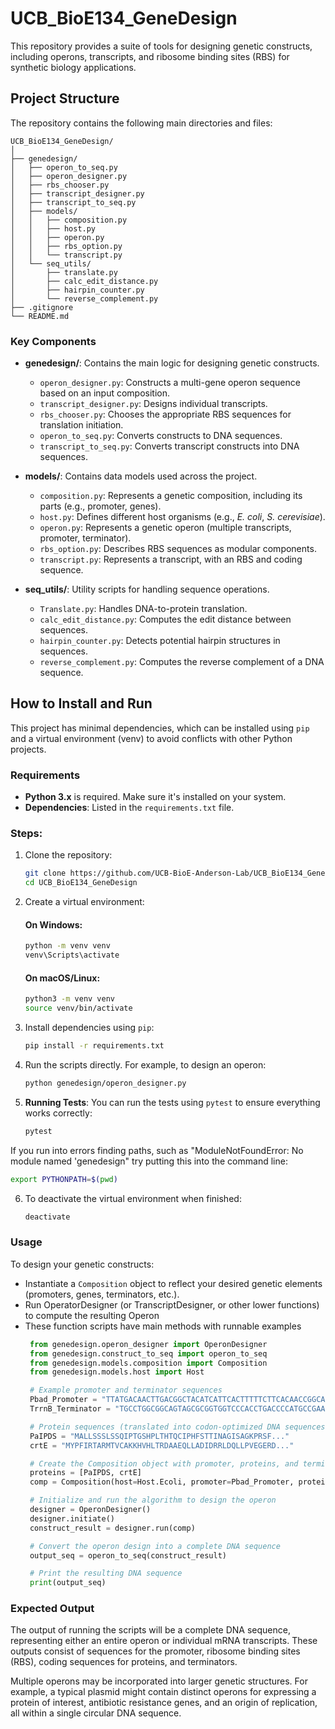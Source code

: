 
# UCB_BioE134_GeneDesign

This repository provides a suite of tools for designing genetic constructs, including operons, transcripts, and ribosome binding sites (RBS) for synthetic biology applications.

## Project Structure

The repository contains the following main directories and files:

```
UCB_BioE134_GeneDesign/
│
├── genedesign/
│   ├── operon_to_seq.py
│   ├── operon_designer.py
│   ├── rbs_chooser.py
│   ├── transcript_designer.py
│   ├── transcript_to_seq.py
│   ├── models/
│   │   ├── composition.py
│   │   ├── host.py
│   │   ├── operon.py
│   │   ├── rbs_option.py
│   │   └── transcript.py
│   └── seq_utils/
│       ├── translate.py
│       ├── calc_edit_distance.py
│       ├── hairpin_counter.py
│       └── reverse_complement.py
├── .gitignore
└── README.md
```

### Key Components

- **genedesign/**: Contains the main logic for designing genetic constructs.
  - `operon_designer.py`: Constructs a multi-gene operon sequence based on an input composition.
  - `transcript_designer.py`: Designs individual transcripts.
  - `rbs_chooser.py`: Chooses the appropriate RBS sequences for translation initiation.
  - `operon_to_seq.py`: Converts constructs to DNA sequences.
  - `transcript_to_seq.py`: Converts transcript constructs into DNA sequences.

- **models/**: Contains data models used across the project.
  - `composition.py`: Represents a genetic composition, including its parts (e.g., promoter, genes).
  - `host.py`: Defines different host organisms (e.g., _E. coli_, _S. cerevisiae_).
  - `operon.py`: Represents a genetic operon (multiple transcripts, promoter, terminator).
  - `rbs_option.py`: Describes RBS sequences as modular components.
  - `transcript.py`: Represents a transcript, with an RBS and coding sequence.

- **seq_utils/**: Utility scripts for handling sequence operations.
  - `Translate.py`: Handles DNA-to-protein translation.
  - `calc_edit_distance.py`: Computes the edit distance between sequences.
  - `hairpin_counter.py`: Detects potential hairpin structures in sequences.
  - `reverse_complement.py`: Computes the reverse complement of a DNA sequence.



## How to Install and Run

This project has minimal dependencies, which can be installed using `pip` and a virtual environment (venv) to avoid conflicts with other Python projects.

### Requirements

- **Python 3.x** is required. Make sure it's installed on your system.
- **Dependencies**: Listed in the `requirements.txt` file.

### Steps:

1. Clone the repository:
   ```bash
   git clone https://github.com/UCB-BioE-Anderson-Lab/UCB_BioE134_GeneDesign.git
   cd UCB_BioE134_GeneDesign
   ```

2. Create a virtual environment:

   #### On Windows:
   ```bash
   python -m venv venv
   venv\Scripts\activate
   ```

   #### On macOS/Linux:
   ```bash
   python3 -m venv venv
   source venv/bin/activate
   ```

3. Install dependencies using `pip`:
   ```bash
   pip install -r requirements.txt
   ```

4. Run the scripts directly. For example, to design an operon:
   ```bash
   python genedesign/operon_designer.py
   ```

5. **Running Tests**: You can run the tests using `pytest` to ensure everything works correctly:
   ```bash
   pytest
   ```

If you run into errors finding paths, such as "ModuleNotFoundError: No module named 'genedesign" try putting this into the command line:
   ```bash
   export PYTHONPATH=$(pwd)
   ```

6. To deactivate the virtual environment when finished:
   ```bash
   deactivate
   ```

### Usage

To design your genetic constructs:
- Instantiate a `Composition` object to reflect your desired genetic elements (promoters, genes, terminators, etc.).
- Run OperatorDesigner (or TranscriptDesigner, or other lower functions) to compute the resulting Operon
- These function scripts have main methods with runnable examples
   ```python
    from genedesign.operon_designer import OperonDesigner
    from genedesign.construct_to_seq import operon_to_seq
    from genedesign.models.composition import Composition
    from genedesign.models.host import Host

    # Example promoter and terminator sequences
    Pbad_Promoter = "TTATGACAACTTGACGGCTACATCATTCACTTTTTCTTCACAACCGGCACG..."
    TrrnB_Terminator = "TGCCTGGCGGCAGTAGCGCGGTGGTCCCACCTGACCCCATGCCGAACT..."

    # Protein sequences (translated into codon-optimized DNA sequences in the final output)
    PaIPDS = "MALLSSSLSSQIPTGSHPLTHTQCIPHFSTTINAGISAGKPRSF..."
    crtE = "MYPFIRTARMTVCAKKHVHLTRDAAEQLLADIDRRLDQLLPVEGERD..."

    # Create the Composition object with promoter, proteins, and terminator
    proteins = [PaIPDS, crtE]
    comp = Composition(host=Host.Ecoli, promoter=Pbad_Promoter, proteins=proteins, terminator=TrrnB_Terminator)

    # Initialize and run the algorithm to design the operon
    designer = OperonDesigner()
    designer.initiate()
    construct_result = designer.run(comp)

    # Convert the operon design into a complete DNA sequence
    output_seq = operon_to_seq(construct_result)

    # Print the resulting DNA sequence
    print(output_seq)
   ```
### Expected Output
The output of running the scripts will be a complete DNA sequence, representing either an entire operon or individual mRNA transcripts. These outputs consist of sequences for the promoter, ribosome binding sites (RBS), coding sequences for proteins, and terminators.

Multiple operons may be incorporated into larger genetic structures. For example, a typical plasmid might contain distinct operons for expressing a protein of interest, antibiotic resistance genes, and an origin of replication, all within a single circular DNA sequence.